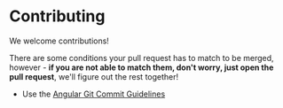 # Contributing

We welcome contributions!

There are some conditions your pull request has to match to be merged,
however - **if you are not able to match them, don't worry, 
just open the pull request**, we'll figure out the rest together!

- Use the [Angular Git Commit Guidelines](https://github.com/angular/angular.js/blob/master/CONTRIBUTING.md#commit)
